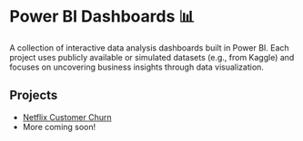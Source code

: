 # Power BI Dashboards 📊

A collection of interactive data analysis dashboards built in Power BI. Each project uses publicly available or simulated datasets (e.g., from Kaggle) and focuses on uncovering business insights through data visualization.

## Projects
- [Netflix Customer Churn](Projects/netflix-customer-churn/README.md)
- More coming soon!
